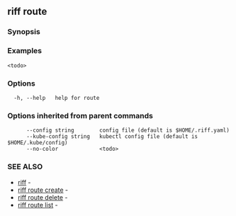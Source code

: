 ## riff route

<todo>

### Synopsis

<todo>

### Examples

```
<todo>
```

### Options

```
  -h, --help   help for route
```

### Options inherited from parent commands

```
      --config string        config file (default is $HOME/.riff.yaml)
      --kube-config string   kubectl config file (default is $HOME/.kube/config)
      --no-color             <todo>
```

### SEE ALSO

* [riff](riff.md)	 - <todo>
* [riff route create](riff_route_create.md)	 - <todo>
* [riff route delete](riff_route_delete.md)	 - <todo>
* [riff route list](riff_route_list.md)	 - <todo>

